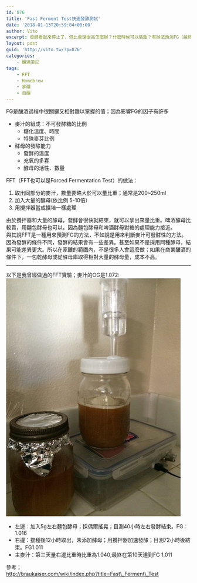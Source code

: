 ```yaml
---
id: 876
title: 'Fast Ferment Test快速發酵測試'
date: '2018-01-13T20:59:04+00:00'
author: Vito
excerpt: 發酵看起來停止了，但比重還很高怎麼辦？什麼時候可以裝瓶？有辦法預測FG（最終比重）嗎？以上是釀啤酒很常遇到的問題，FFT(快速或強制發酵測試）是一個用來預測最終比重的一種方法。
layout: post
guid: 'http://vito.tw/?p=876'
categories:
    - 釀酒筆記
tags:
    - FFT
    - Homebrew
    - 家釀
    - 自釀
---
```


FG是釀酒過程中很關鍵又相對難以掌握的值；因為影響FG的因子有許多

- 麥汁的組成：不可發酵糖的比例 
    - 糖化溫度、時間
    - 特殊麥芽比例
- 酵母的發酵能力 
    - 發酵的溫度
    - 充氧的多寡
    - 酵母的活性、數量

FFT（FFT也可以是Forced Fermentation Test）的做法：

1. 取出同部分的麥汁，數量要略大於可以量比重；通常是200~250ml
2. 加入大量的酵母(依比例 5-10倍）
3. 用攪拌器當成擴培一樣處理

由於攪拌器和大量的酵母，發酵會很快就結束，就可以拿出來量比重。啤酒酵母比較貴，用麵包酵母也可以，因為麵包酵母和啤酒酵母對糖的處理能力接近。  
與其說FFT是一種用來預測FG的方法，不如說是用來判斷麥汁可發酵性的方法。因為發酵的條件不同，發酵的結果會有一些差異。甚至如果不是採用同種酵母，結果可能差異更大。所以在家釀的範圍內，不是很多人會這麼做；如果在商業釀酒的條件下，一包乾酵母或從酵母庫取得相對大量的酵母量，成本不高。

- - - - - -

以下是我曾經做過的FFT實驗；麥汁的OG是1.072:  
![](/wp-content/uploads/2018/01/fft.jpg)

- 左邊：加入5g左右麵包酵母；採偶爾搖晃；目測40小時左右發酵結束。FG：1.016
- 右邊：接種後12小時取出，未添加酵母；用攪拌器加速發酵；目測72小時後結束。FG1.011
- 主麥汁：第三天量右邊比重時比重為1.040;最終在第10天達到FG 1.011

參考；  
http://braukaiser.com/wiki/index.php?title=Fast\_Ferment\_Test